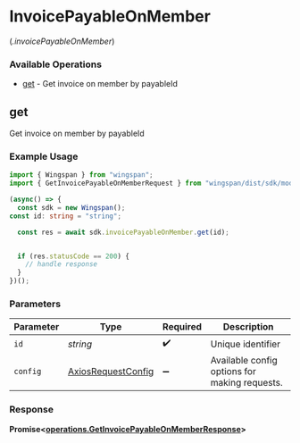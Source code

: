 # InvoicePayableOnMember
(*.invoicePayableOnMember*)

### Available Operations

* [get](#get) - Get invoice on member by payableId

## get

Get invoice on member by payableId

### Example Usage

```typescript
import { Wingspan } from "wingspan";
import { GetInvoicePayableOnMemberRequest } from "wingspan/dist/sdk/models/operations";

(async() => {
  const sdk = new Wingspan();
const id: string = "string";

  const res = await sdk.invoicePayableOnMember.get(id);


  if (res.statusCode == 200) {
    // handle response
  }
})();
```

### Parameters

| Parameter                                                    | Type                                                         | Required                                                     | Description                                                  |
| ------------------------------------------------------------ | ------------------------------------------------------------ | ------------------------------------------------------------ | ------------------------------------------------------------ |
| `id`                                                         | *string*                                                     | :heavy_check_mark:                                           | Unique identifier                                            |
| `config`                                                     | [AxiosRequestConfig](https://axios-http.com/docs/req_config) | :heavy_minus_sign:                                           | Available config options for making requests.                |


### Response

**Promise<[operations.GetInvoicePayableOnMemberResponse](../../models/operations/getinvoicepayableonmemberresponse.md)>**

